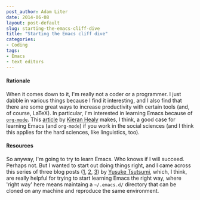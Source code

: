 ```yaml
---
post_author: Adam Liter
date: 2014-06-08
layout: post-default
slug: starting-the-emacs-cliff-dive
title: "Starting the Emacs cliff dive"
categories:
- Coding
tags:
- Emacs
- text editors
---
```


#### Rationale

When it comes down to it, I'm really not a coder or a programmer. I just dabble in various things because I find it interesting, and I also find that there are some great ways to increase productivity with certain tools (and, of course, LaTeX). In particular, I'm interested in learning Emacs because of [`org-mode`][orgmode]. This [article][workflow] by [Kieran Healy][kieran] makes, I think, a good case for learning Emacs (and `org-mode`) if you work in the social sciences (and I think this applies for the hard sciences, like linguistics, too).

#### Resources

So anyway, I'm going to try to learn Emacs. Who knows if I will succeed. Perhaps not. But I wanted to start out doing things right, and I came across this series of three blog posts ([1][partone], [2][parttwo], [3][partthree]) by [Yusuke Tsutsumi][yusuke], which, I think, are really helpful for trying to start learning Emacs the right way, where 'right way' here means maintaing a `~/.emacs.d/` directory that can be cloned on any machine and reproduce the same environment.

[orgmode]: http://orgmode.org/
[workflow]: http://kieranhealy.org/files/misc/workflow-apps.pdf
[kieran]: http://kieranhealy.org/
[partone]: http://toumorokoshi.github.io/emacs-from-scratch-part-1-extending-emacs-basics.html
[parttwo]: http://toumorokoshi.github.io/emacs-from-scratch-part-2-package-management.html
[partthree]: http://toumorokoshi.github.io/emacs-from-scratch-part-3-extending-emacs-with-elisp.html
[yusuke]: http://toumorokoshi.github.io/
